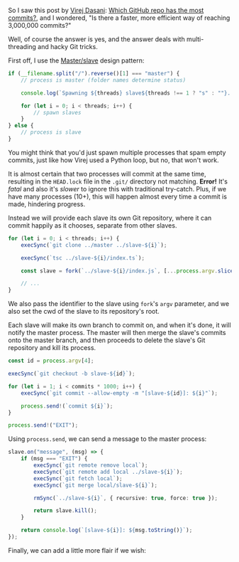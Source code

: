 So I saw this post by [Virej Dasani](https://github.com/virejdasani/): [Which GitHub repo has the most commits?](https://dev.to/virejdasani/which-github-repo-has-the-most-commits-2i18?signin=true), and I wondered, "Is there a faster, more efficient way of reaching 3,000,000 commits?"

Well, of course the answer is yes, and the answer deals with multi-threading and hacky Git tricks.

First off, I use the [Master/slave](<https://en.wikipedia.org/wiki/Master/slave_(technology)>) design pattern:

```ts
if (__filename.split("/").reverse()[1] === "master") {
    // process is master (folder names determine status)

    console.log(`Spawning ${threads} slave${threads !== 1 ? "s" : ""}...`);

    for (let i = 0; i < threads; i++) {
        // spawn slaves
    }
} else {
    // process is slave
}
```

You might think that you'd just spawn multiple processes that spam empty commits, just like how Virej used a Python loop, but no, that won't work.

It is almost certain that two processes will commit at the same time, resulting in the `HEAD.lock` file in the `.git/` directory not matching.
**Error!** It's _fatal_ and also it's _slower_ to ignore this with traditional try-catch.
Plus, if we have many processes (10+), this will happen almost every time a commit is made, hindering progress.

Instead we will provide each slave its own Git repository, where it can commit happily as it chooses, separate from other slaves.

```ts
for (let i = 0; i < threads; i++) {
    execSync(`git clone ../master ../slave-${i}`);

    execSync(`tsc ../slave-${i}/index.ts`);

    const slave = fork(`../slave-${i}/index.js`, [...process.argv.slice(2), i.toString()], { cwd: join(process.cwd(), "..", `slave-${i}`) });

    // ...
}
```

We also pass the identifier to the slave using `fork`'s `argv` parameter, and we also set the cwd of the slave to its repository's root.

Each slave will make its own branch to commit on, and when it's done, it will notify the master process.
The master will then merge the slave's commits onto the master branch, and then proceeds to delete the slave's Git repository and kill its process.

```ts
const id = process.argv[4];

execSync(`git checkout -b slave-${id}`);

for (let i = 1; i < commits * 1000; i++) {
    execSync(`git commit --allow-empty -m "[slave-${id}]: ${i}"`);

    process.send!(`commit ${i}`);
}

process.send!("EXIT");
```

Using `process.send`, we can send a message to the master process:

```ts
slave.on("message", (msg) => {
    if (msg === "EXIT") {
        execSync(`git remote remove local`);
        execSync(`git remote add local ../slave-${i}`);
        execSync(`git fetch local`);
        execSync(`git merge local/slave-${i}`);

        rmSync(`../slave-${i}`, { recursive: true, force: true });

        return slave.kill();
    }

    return console.log(`[slave-${i}]: ${msg.toString()}`);
});
```

Finally, we can add a little more flair if we wish:

```ts

```
